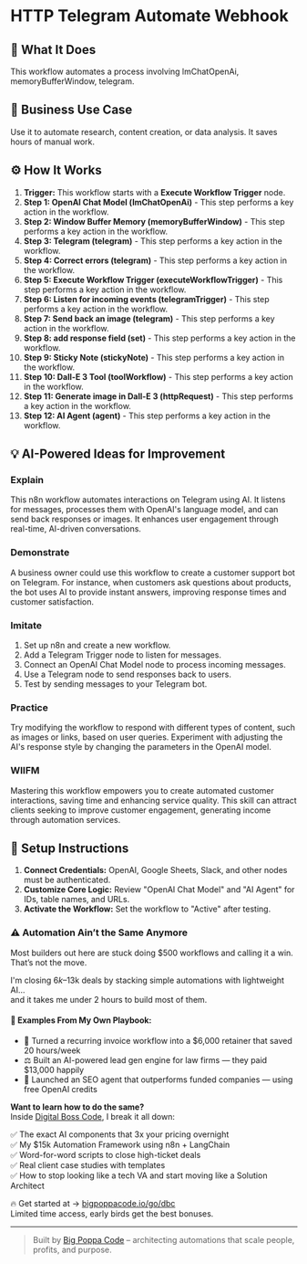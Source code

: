 # HTTP Telegram Automate Webhook

## 🚀 What It Does
This workflow automates a process involving lmChatOpenAi, memoryBufferWindow, telegram.

## 💼 Business Use Case
Use it to automate research, content creation, or data analysis. It saves hours of manual work.

## ⚙️ How It Works
1.  **Trigger:** This workflow starts with a **Execute Workflow Trigger** node.
2. **Step 1: OpenAI Chat Model (lmChatOpenAi)** - This step performs a key action in the workflow.
3. **Step 2: Window Buffer Memory (memoryBufferWindow)** - This step performs a key action in the workflow.
4. **Step 3: Telegram (telegram)** - This step performs a key action in the workflow.
5. **Step 4: Correct errors (telegram)** - This step performs a key action in the workflow.
6. **Step 5: Execute Workflow Trigger (executeWorkflowTrigger)** - This step performs a key action in the workflow.
7. **Step 6: Listen for incoming events (telegramTrigger)** - This step performs a key action in the workflow.
8. **Step 7: Send back an image (telegram)** - This step performs a key action in the workflow.
9. **Step 8: add response field (set)** - This step performs a key action in the workflow.
10. **Step 9: Sticky Note (stickyNote)** - This step performs a key action in the workflow.
11. **Step 10: Dall-E 3 Tool (toolWorkflow)** - This step performs a key action in the workflow.
12. **Step 11: Generate image in Dall-E 3 (httpRequest)** - This step performs a key action in the workflow.
13. **Step 12: AI Agent (agent)** - This step performs a key action in the workflow.

## 💡 AI-Powered Ideas for Improvement
### Explain
This n8n workflow automates interactions on Telegram using AI. It listens for messages, processes them with OpenAI's language model, and can send back responses or images. It enhances user engagement through real-time, AI-driven conversations.

### Demonstrate
A business owner could use this workflow to create a customer support bot on Telegram. For instance, when customers ask questions about products, the bot uses AI to provide instant answers, improving response times and customer satisfaction.

### Imitate
1. Set up n8n and create a new workflow.
2. Add a Telegram Trigger node to listen for messages.
3. Connect an OpenAI Chat Model node to process incoming messages.
4. Use a Telegram node to send responses back to users.
5. Test by sending messages to your Telegram bot.

### Practice
Try modifying the workflow to respond with different types of content, such as images or links, based on user queries. Experiment with adjusting the AI's response style by changing the parameters in the OpenAI model.

### WIIFM
Mastering this workflow empowers you to create automated customer interactions, saving time and enhancing service quality. This skill can attract clients seeking to improve customer engagement, generating income through automation services.

## 🔧 Setup Instructions
1. **Connect Credentials:** OpenAI, Google Sheets, Slack, and other nodes must be authenticated.
2. **Customize Core Logic:** Review "OpenAI Chat Model" and "AI Agent" for IDs, table names, and URLs.
3. **Activate the Workflow:** Set the workflow to "Active" after testing.

### ⚠️ Automation Ain’t the Same Anymore

Most builders out here are stuck doing $500 workflows and calling it a win.  
That’s not the move.  

I'm closing $6k–$13k deals by stacking simple automations with lightweight AI...  
and it takes me under 2 hours to build most of them.

#### 🧠 Examples From My Own Playbook:
- 🔁 Turned a recurring invoice workflow into a $6,000 retainer that saved 20 hours/week  
- ⚖️ Built an AI-powered lead gen engine for law firms — they paid $13,000 happily  
- 🚀 Launched an SEO agent that outperforms funded companies — using free OpenAI credits  

**Want to learn how to do the same?**  
Inside [Digital Boss Code](https://bigpoppacode.io/go/dbc), I break it all down:

✅ The exact AI components that 3x your pricing overnight  
✅ My $15k Automation Framework using n8n + LangChain  
✅ Word-for-word scripts to close high-ticket deals  
✅ Real client case studies with templates  
✅ How to stop looking like a tech VA and start moving like a Solution Architect  

🔥 Get started at → [bigpoppacode.io/go/dbc](https://bigpoppacode.io/go/dbc)  
Limited time access, early birds get the best bonuses.

---
> Built by [Big Poppa Code](https://bigpoppacode.io) – architecting automations that scale people, profits, and purpose.

